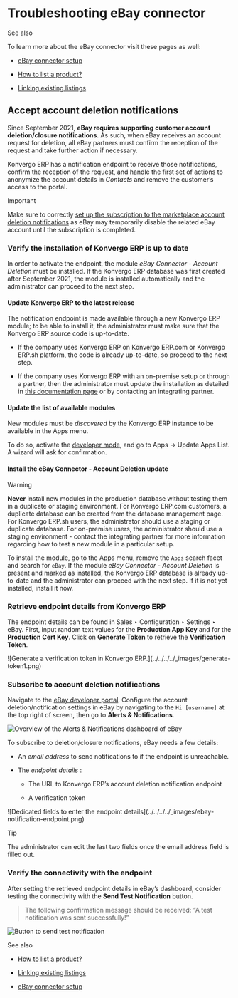 # Troubleshooting eBay connector

<div class="alert alert-secondary">
<p class="alert-title">
See also</p><p>To learn more about the eBay connector visit these pages as well:</p>
<ul>
<li><p><a href="setup">eBay connector setup</a></p></li>
<li><p><a href="manage">How to list a product?</a></p></li>
<li><p><a href="linking_listings">Linking existing listings</a></p></li>
</ul>
</div>

## Accept account deletion notifications

Since September 2021, **eBay requires supporting customer account
deletion/closure notifications**. As such, when eBay receives an account
request for deletion, all eBay partners must confirm the reception of the
request and take further action if necessary.

Konvergo ERP has a notification endpoint to receive those notifications, confirm the
reception of the request, and handle the first set of actions to anonymize the
account details in _Contacts_ and remove the customer’s access to the portal.

<div class="alert alert-warning">
<p class="alert-title">
Important</p><p>Make sure to correctly <a href="#ebay-subscribe-account-deletion-notifications"><span class="std std-ref">set up the subscription to the marketplace account deletion
notifications</span></a> as eBay may temporarily disable
the related eBay account until the subscription is completed.</p>
</div>

### Verify the installation of Konvergo ERP is up to date

In order to activate the endpoint, the module _eBay Connector - Account
Deletion_ must be installed. If the Konvergo ERP database was first created after
September 2021, the module is installed automatically and the administrator
can proceed to the next step.

#### Update Konvergo ERP to the latest release

The notification endpoint is made available through a new Konvergo ERP module; to be
able to install it, the administrator must make sure that the Konvergo ERP source code
is up-to-date.

  * If the company uses Konvergo ERP on Konvergo ERP.com or Konvergo ERP.sh platform, the code is already up-to-date, so proceed to the next step.

  * If the company uses Konvergo ERP with an on-premise setup or through a partner, then the administrator must update the installation as detailed in [this documentation page](../../../../administration/on_premise/update) or by contacting an integrating partner.

#### Update the list of available modules

New modules must be _discovered_ by the Konvergo ERP instance to be available in the
Apps menu.

To do so, activate the [developer
mode](../../../general/developer_mode#developer-mode), and go to Apps ->
Update Apps List. A wizard will ask for confirmation.

#### Install the eBay Connector - Account Deletion update

<div class="alert alert-warning">
<p class="alert-title">
Warning</p><p><b>Never</b> install new modules in the production database without testing them in a duplicate or
staging environment. For Konvergo ERP.com customers, a duplicate database can be created from the
database management page. For Konvergo ERP.sh users, the administrator should use a staging or duplicate
database. For on-premise users, the administrator should use a staging environment - contact the
integrating partner for more information regarding how to test a new module in a particular
setup.</p>
</div>

To install the module, go to the Apps menu, remove the `Apps` search facet and
search for `eBay`. If the module _eBay Connector - Account Deletion_ is
present and marked as installed, the Konvergo ERP database is already up-to-date and
the administrator can proceed with the next step. If it is not yet installed,
install it now.

### Retrieve endpoint details from Konvergo ERP

The endpoint details can be found in Sales ‣ Configuration ‣ Settings ‣ eBay.
First, input random text values for the **Production App Key** and for the
**Production Cert Key**. Click on **Generate Token** to retrieve the
**Verification Token**.

![Generate a verification token in Konvergo ERP.](../../../../_images/generate-
token1.png)

### Subscribe to account deletion notifications

Navigate to the [eBay developer portal](https://go.developer.ebay.com/).
Configure the account deletion/notification settings in eBay by navigating to
the `Hi [username]` at the top right of screen, then go to **Alerts &
Notifications**.

![Overview of the Alerts & Notifications dashboard of
eBay](../../../../_images/ebay-your-account.png)

To subscribe to deletion/closure notifications, eBay needs a few details:

  * An _email address_ to send notifications to if the endpoint is unreachable.

  * The _endpoint details_ :

    * The URL to Konvergo ERP’s account deletion notification endpoint

    * A verification token

![Dedicated fields to enter the endpoint details](../../../../_images/ebay-
notification-endpoint.png) <div class="alert alert-info">
<p class="alert-title">
Tip</p><p>The administrator can edit the last two fields once the email address field is filled out.</p>
</div>

### Verify the connectivity with the endpoint

After setting the retrieved endpoint details in eBay’s dashboard, consider
testing the connectivity with the **Send Test Notification** button.

> The following confirmation message should be received: “A test notification
> was sent successfully!”

![Button to send test notification](../../../../_images/test-notification.png)
<div class="alert alert-secondary">
<p class="alert-title">
See also</p><ul>
<li><p><a href="manage">How to list a product?</a></p></li>
<li><p><a href="linking_listings">Linking existing listings</a></p></li>
<li><p><a href="setup">eBay connector setup</a></p></li>
</ul>
</div>

